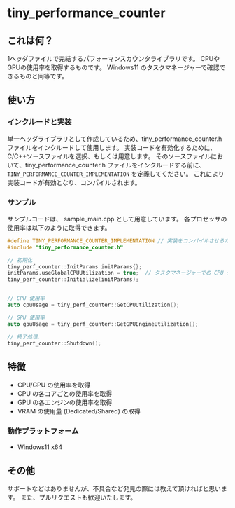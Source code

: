 # tiny_performance_counter

## これは何？

1ヘッダファイルで完結するパフォーマンスカウンタライブラリです。
CPUやGPUの使用率を取得するものです。 Windows11 のタスクマネージャーで確認できるものと同等です。


## 使い方

### インクルードと実装

単一ヘッダライブラリとして作成しているため、tiny_performance_counter.h ファイルをインクルードして使用します。
実装コードを有効化するために、C/C++ソースファイルを選択、もしくは用意します。
そのソースファイルにおいて、tiny_performance_counter.h ファイルをインクルードする前に、`TINY_PERFORMANCE_COUNTER_IMPLEMENTATION` を定義してください。
これにより実装コードが有効となり、コンパイルされます。

### サンプル

サンプルコードは、 sample_main.cpp として用意しています。
各プロセッサの使用率は以下のように取得できます。

```cpp
#define TINY_PERFORMANCE_COUNTER_IMPLEMENTATION // 実装をコンパイルさせるために定義.
#include "tiny_performance_counter.h"

// 初期化
tiny_perf_counter::InitParams initParams{};
initParams.useGlobalCPUUtilization = true;  // タスクマネージャーでの CPU 使用率と合う形式で採取する.
tiny_perf_counter::Initialize(initParams);


// CPU 使用率
auto cpuUsage = tiny_perf_counter::GetCPUUtilization();

// GPU 使用率
auto gpuUsage = tiny_perf_counter::GetGPUEngineUtilization();

// 終了処理.
tiny_perf_counter::Shutdown();
```

## 特徴

- CPU/GPU の使用率を取得
- CPU の各コアごとの使用率を取得
- GPU の各エンジンの使用率を取得
- VRAM の使用量 (Dedicated/Shared) の取得

### 動作プラットフォーム

- Windows11 x64

## その他

サポートなどはありませんが、不具合など発見の際には教えて頂ければと思います。
また、プルリクエストも歓迎いたします。
